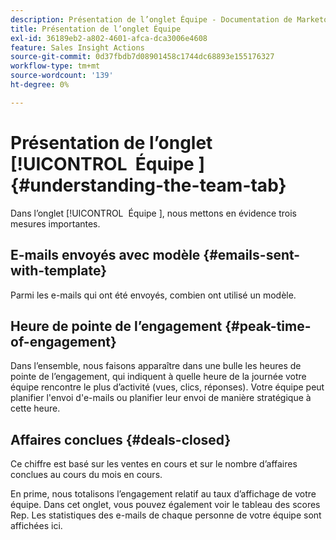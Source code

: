 ```yaml
---
description: Présentation de l’onglet Équipe - Documentation de Marketo - Documentation du produit
title: Présentation de l’onglet Équipe
exl-id: 36189eb2-a802-4601-afca-dca3006e4608
feature: Sales Insight Actions
source-git-commit: 0d37fbdb7d08901458c1744dc68893e155176327
workflow-type: tm+mt
source-wordcount: '139'
ht-degree: 0%

---
```


# Présentation de l’onglet [!UICONTROL &#x200B; Équipe &#x200B;] {#understanding-the-team-tab}

Dans l’onglet [!UICONTROL &#x200B; Équipe &#x200B;], nous mettons en évidence trois mesures importantes.

## E-mails envoyés avec modèle {#emails-sent-with-template}

Parmi les e-mails qui ont été envoyés, combien ont utilisé un modèle.

## Heure de pointe de l’engagement {#peak-time-of-engagement}

Dans l’ensemble, nous faisons apparaître dans une bulle les heures de pointe de l’engagement, qui indiquent à quelle heure de la journée votre équipe rencontre le plus d’activité (vues, clics, réponses). Votre équipe peut planifier l&#39;envoi d&#39;e-mails ou planifier leur envoi de manière stratégique à cette heure.

## Affaires conclues {#deals-closed}

Ce chiffre est basé sur les ventes en cours et sur le nombre d’affaires conclues au cours du mois en cours.

En prime, nous totalisons l’engagement relatif au taux d’affichage de votre équipe. Dans cet onglet, vous pouvez également voir le tableau des scores Rep. Les statistiques des e-mails de chaque personne de votre équipe sont affichées ici.
